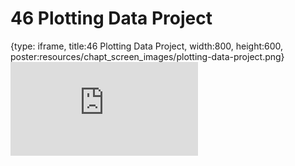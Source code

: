 # 46 Plotting Data Project
 
{type: iframe, title:46 Plotting Data Project, width:800, height:600, poster:resources/chapt_screen_images/plotting-data-project.png}
![](https://datatrail-jhu.github.io/DataTrail/no_toc/plotting-data-project.html)
 

 
